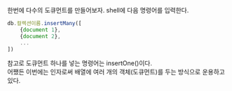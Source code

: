 한번에 다수의 도큐먼트를 만들어보자. shell에 다음 명령어를 입력한다.

```javascript
db.컬렉션이름.insertMany([
    {document 1}, 
    {document 2}, 
    ...
])
```

참고로 도큐먼트 하나를 넣는 명령어는 insertOne()이다.<br />
어쨌든 이번에는 인자로써 배열에 여러 개의 객체(도큐먼트)를 두는 방식으로
운용하고 있다. 
